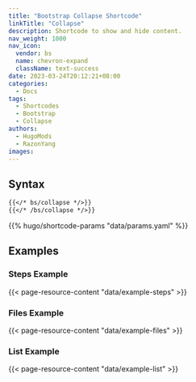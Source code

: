 ```yaml
---
title: "Bootstrap Collapse Shortcode"
linkTitle: "Collapse"
description: Shortcode to show and hide content.
nav_weight: 1000
nav_icon:
  vendor: bs
  name: chevron-expand
  className: text-success
date: 2023-03-24T20:12:21+08:00
categories:
  - Docs
tags:
  - Shortcodes
  - Bootstrap
  - Collapse
authors:
  - HugoMods
  - RazonYang
images:
---
```


## Syntax

```markdown
{{</* bs/collapse */>}}
{{</* /bs/collapse */>}}
```

{{% hugo/shortcode-params "data/params.yaml" %}}

## Examples

### Steps Example

{{< page-resource-content "data/example-steps" >}}

### Files Example

{{< page-resource-content "data/example-files" >}}

### List Example

{{< page-resource-content "data/example-list" >}}
